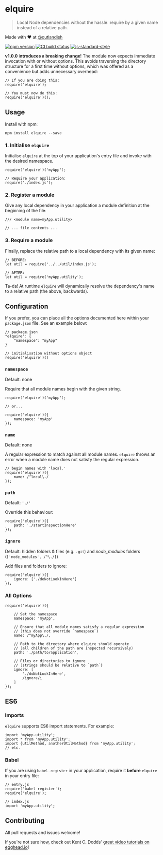 # elquire

> Local Node dependencies without the hassle: require by a given name instead of a relative path.

Made with ❤ at [@outlandish](http://www.twitter.com/outlandish)

<a href="http://badge.fury.io/js/elquire"><img alt="npm version" src="https://badge.fury.io/js/elquire.svg"></a>
<a href="https://travis-ci.org/sdgluck/elquire"><img alt="CI build status" src="https://travis-ci.org/sdgluck/elquire.svg"></a>
[![js-standard-style](https://img.shields.io/badge/code%20style-standard-brightgreen.svg)](http://standardjs.com/)

__v1.0.0 introduces a breaking change!__ The module now expects immediate invocation with or without options. This avoids
traversing the directory structure for a first time without options, which was offered as a convenience but
adds unnecessary overhead:

    // If you are doing this:
    require('elquire');

    // You must now do this:
    require('elquire')();

## Usage

Install with npm:

    npm install elquire --save

### 1. Initialise `elquire`

Initialise `elquire` at the top of your application's entry file and invoke with the desired namespace.

    require('elquire')('myApp');

    // Require your application:
    require('./index.js');

### 2. Register a module

Give any local dependency in your application a module definition at the beginning of the file:

    /// <module name=myApp.utility>

    // ... file contents ...

### 3. Require a module

Finally, replace the relative path to a local dependency with its given name:

    // BEFORE:
    let util = require('../../util/index.js');

    // AFTER:
    let util = require('myApp.utility');

Ta-da! At runtime `elquire` will dynamically resolve the dependency's name to a relative path (the above, backwards).

## Configuration

If you prefer, you can place all the options documented here within your `package.json` file. See an example below:

    // package.json
    "elquire": {
        "namespace": "myApp"
    }

    // initialisation without options object
    require('elquire')()

### `namespace`

Default: none

Require that all module names begin with the given string.

    require('elquire')('myApp');

    // or...

    require('elquire')({
        namespace: 'myApp'
    });

### `name`

Default: none

A regular expression to match against all module names.
`elquire` throws an error when a module name does not satisfy the regular expression.

    // begin names with 'local.'
    require('elquire')({
        name: /^local\./
    });

### `path`

Default: `'./'`

Override this behaviour:

    require('elquire')({
        path: './startInspectionHere'
    });

### `ignore`

Default: hidden folders & files (e.g. `.git`) and *node_modules* folders (`['node_modules', /^\./]`)

Add files and folders to ignore:

    require('elquire')({
        ignore: ['./doNotLookInHere']
    });

### All Options

    require('elquire')({

        // Set the namespace
        namespace: 'myApp',

        // Ensure that all module names satisfy a regular expression
        // (this does not override `namespace`)
        name: /^myApp\./,

        // Path to the directory where elquire should operate
        // (all children of the path are inspected recursively)
        path: './path/to/application',

        // Files or directories to ignore
        // (strings should be relative to `path`)
        ignore: [
            './doNotLookInHere',
            /ignore/i
        ]
    });

## ES6

### Imports

`elquire` supports ES6 import statements. For example:

    import 'myApp.utility';
    import * from 'myApp.utility';
    import {utilMethod, anotherUtilMethod} from 'myApp.utility';
    // etc.

### Babel

If you are using `babel-register` in your application, require it __before__ `elquire` in your entry file:

    // entry.js
    require('babel-register');
    require('elquire');

    // index.js
    import 'myApp.utility';

## Contributing

All pull requests and issues welcome!

If you're not sure how, check out Kent C. Dodds' [great video tutorials on egghead.io](https://egghead.io/lessons/javascript-identifying-how-to-contribute-to-an-open-source-project-on-github)!
